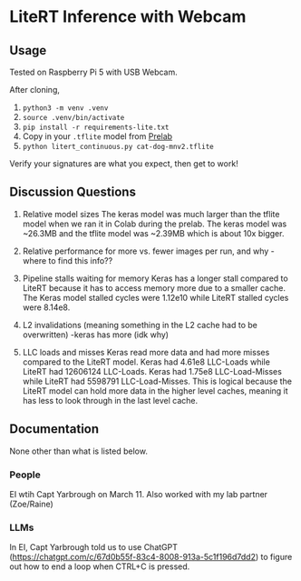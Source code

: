 # LiteRT Inference with Webcam

## Usage

Tested on Raspberry Pi 5 with USB Webcam.

After cloning,

1. `python3 -m venv .venv`
2. `source .venv/bin/activate`
3. `pip install -r requirements-lite.txt`
4. Copy in your `.tflite` model from [Prelab](https://usafa-ece.github.io/ece386-book/b3-devboard/lab-cat-dog.html#pre-lab)
5. `python litert_continuous.py cat-dog-mnv2.tflite`

Verify your signatures are what you expect, then get to work!

## Discussion Questions
 
1. Relative model sizes
The keras model was much larger than the tflite model when we ran it in Colab during the prelab. The keras model was ~26.3MB and the tflite model was ~2.39MB which is about 10x bigger. 

2. Relative performance for more vs. fewer images per run, and why
-where to find this info??

3. Pipeline stalls waiting for memory
Keras has a longer stall compared to LiteRT because it has to access memory more due to a smaller cache. The Keras model stalled cycles were 1.12e10 while LiteRT stalled cycles were 8.14e8. 

4. L2 invalidations (meaning something in the L2 cache had to be overwritten)
-keras has more (idk why)

5. LLC loads and misses
Keras read more data and had more misses compared to the LiteRT model. Keras had 4.61e8 LLC-Loads while LiteRT had 12606124 LLC-Loads. Keras had 1.75e8 LLC-Load-Misses while LiteRT had 5598791 LLC-Load-Misses. This is logical because the LiteRT model can hold more data in the higher level caches, meaning it has less to look through in the last level cache. 

## Documentation
None other than what is listed below. 

### People
EI wtih Capt Yarbrough on March 11. Also worked with my lab partner (Zoe/Raine)

### LLMs
In EI, Capt Yarbrough told us to use ChatGPT (https://chatgpt.com/c/67d0b55f-83c4-8008-913a-5c1f196d7dd2) to figure out how to end a loop when CTRL+C is pressed. 
